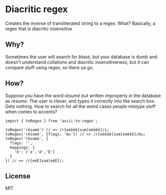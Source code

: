 # Diacritic regex

Creates the inverse of transliterated string to a regex. What? Basically, a regex that is diacritic insensitive

## Why?

Sometimes the user will search for *blasé*, but your database is dumb and doesn't understand collations and diacritic insensitiveness, but it can compare stuff using regex, so there ya go.

## How?

Suppose you have the word *résumé* but written improperly in the database as *resume*. The user is clever, and types it correctly into the search box. Gets nothing. How to search for all the weird cases people mistype stuff when comes to accents?

```es6
import { toRegex } from 'ascii-to-regex';

toRegex('résumé') // => /r[eéèêë]sum[eéèêë]/i;
toRegex('résumé', {flags: 'mu'}) // => /r[eéèêë]sum[eéèêë]/mu;
toRegex('résumé', {
  flags: '',
  mappings: {
    'é': ['e','é','É']
  }
}) // => /r[eéÉ]sum[eéÉ]/;
```

## License

MIT
